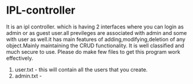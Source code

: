 # IPL-controller
It is an ipl controller. which is having 2 interfaces where you can login as admin or as guest user.all previleges are associated with admin and some with user as well.it has main features of adding,modifying,deletion of any object.Mainly maintaining the CRUD functionality. It is well classified and much secure to use.
Please do make few files to get this program work effectively.
1. user.txt - this will contain all the users that you create.
2. admin.txt - 
